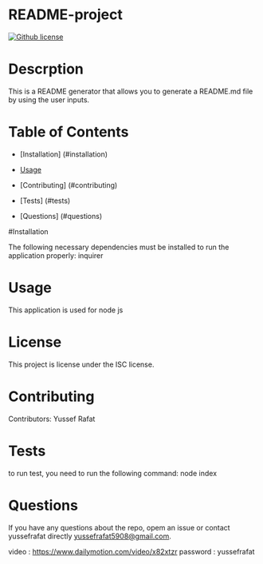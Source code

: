 # README-project
  [![Github license](https://img.shields.io/badge/license-MIT-blue.svg)](https://github.com/yussefrafat/README-project)

  # Descrption
  This is a README generator that allows you to generate a README.md file by using the user inputs.

  # Table of Contents

  * [Installation] (#installation)

  * [Usage](#usage)

  * [Contributing] (#contributing)

  * [Tests] (#tests)

  * [Questions] (#questions)

  #Installation

  The following necessary dependencies must be installed to run the application properly: inquirer

  # Usage

  This application is used for node js

  # License
  
  This project is license under the ISC license.

  # Contributing 
  
  Contributors: Yussef Rafat

  # Tests 

  to run test, you need to run the following command: node index

  # Questions 

  If you have any questions about the repo, opem an issue or contact yussefrafat directly yussefrafat5908@gmail.com.

  video : https://www.dailymotion.com/video/x82xtzr
  password : yussefrafat

